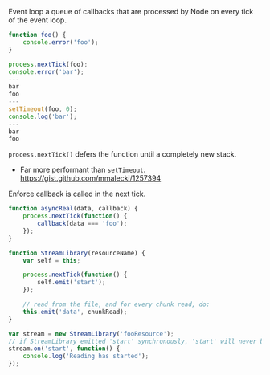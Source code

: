 Event loop a queue of callbacks that are processed by Node on every tick of the event loop.

```javascript
function foo() {
    console.error('foo');
}

process.nextTick(foo);
console.error('bar');
---
bar
foo
---
setTimeout(foo, 0);
console.log('bar');
---
bar
foo
```

`process.nextTick()` defers the function until a completely new stack. 
* Far more performant than `setTimeout`. https://gist.github.com/mmalecki/1257394


Enforce callback is called in the next tick.
```javascript
function asyncReal(data, callback) {
    process.nextTick(function() {
        callback(data === 'foo');       
    });
}
```

```javascript
function StreamLibrary(resourceName) {      
    var self = this;

    process.nextTick(function() {
        self.emit('start');
    });

    // read from the file, and for every chunk read, do:        
    this.emit('data', chunkRead);       
}

var stream = new StreamLibrary('fooResource');
// if StreamLibrary emitted 'start' synchronously, 'start' will never be heard.
stream.on('start', function() {
    console.log('Reading has started');
});
```
